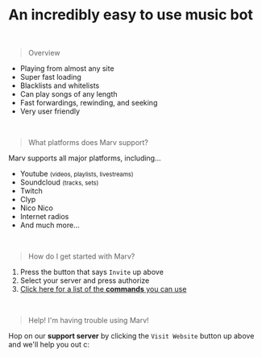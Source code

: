 # An incredibly easy to use music bot

<br>

> Overview

- Playing from almost any site
- Super fast loading
- Blacklists and whitelists
- Can play songs of any length
- Fast forwardings, rewinding, and seeking
- Very user friendly

<br>

> What platforms does Marv support?

Marv supports all major platforms, including...
- Youtube <small>(videos, playlists, livestreams)</small>
- Soundcloud <small>(tracks, sets)</small>
- Twitch
- Clyp
- Nico Nico
- Internet radios
- And much more...

<br>

> How do I get started with Marv?

1. Press the button that says `Invite` up above
2. Select your server and press authorize
3. [Click here for a list of the **commands** you can use](/marvdocs/commands)

<br>

> Help! I'm having trouble using Marv!

Hop on our **support server** by clicking the `Visit Website` button up above and we'll help you out c:
